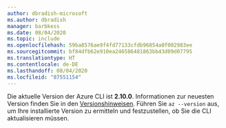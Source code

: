 ```yaml
---
author: dbradish-microsoft
ms.author: dbradish
manager: barbkess
ms.date: 08/04/2020
ms.topic: include
ms.openlocfilehash: 59ba8576ae9f4fd77133cfdb96854a0f002983ee
ms.sourcegitcommit: bf84dfb62e910ea246586481863bb43d09d07795
ms.translationtype: HT
ms.contentlocale: de-DE
ms.lasthandoff: 08/04/2020
ms.locfileid: "87551154"
---
```

Die aktuelle Version der Azure CLI ist __2.10.0__. Informationen zur neuesten Version finden Sie in den [Versionshinweisen](../release-notes-azure-cli.md). Führen Sie `az --version` aus, um Ihre installierte Version zu ermitteln und festzustellen, ob Sie die CLI aktualisieren müssen.
